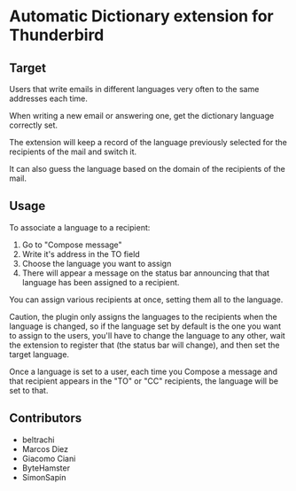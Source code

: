 # Automatic Dictionary extension for Thunderbird

## Target
  Users that write emails in different languages very often to the same addresses each
  time.

  When writing a new email or answering one, get the dictionary language correctly
  set.
  
  The extension will keep a record of the language previously selected for the
  recipients of the mail and switch it.

  It can also guess the language based on the domain of the recipients of the mail.
  
  
## Usage
  
To associate a language to a recipient:

1. Go to "Compose message"
2. Write it's address in the TO field
3. Choose the language you want to assign
4. There will appear a message on the status bar announcing that that language has been assigned to a recipient.
  
You can assign various recipients at once, setting them all to the language.
  
Caution, the plugin only assigns the languages to the recipients when the
language is changed, so if the language set by default is the one you want to
assign to the users, you'll have to change the language to any other, wait the
extension to register that (the status bar will change), and then set the target
language.

Once a language is set to a user, each time you Compose a message and that
recipient appears in the "TO" or "CC" recipients, the language will be set to that.
  

## Contributors

* beltrachi
* Marcos Diez
* Giacomo Ciani
* ByteHamster
* SimonSapin
